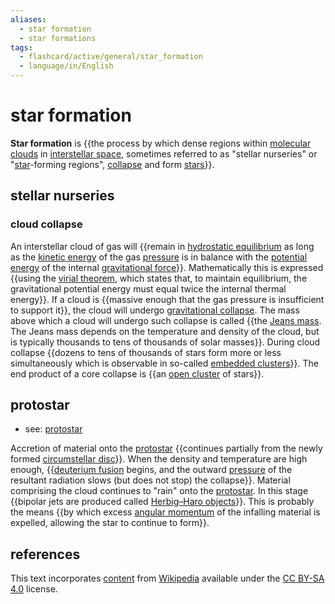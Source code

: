 ```yaml
---
aliases:
  - star formation
  - star formations
tags:
  - flashcard/active/general/star_formation
  - language/in/English
---
```


# star formation

__Star formation__ is {{the process by which dense regions within [molecular clouds](molecular%20cloud.md) in [interstellar space](outer%20space.md#interstellar%20space), sometimes referred to as "stellar nurseries" or "[star](star.md)-forming regions", [collapse](Jeans%20instability.md) and form [stars](star.md)}}.

## stellar nurseries

### cloud collapse

An interstellar cloud of gas will {{remain in [hydrostatic equilibrium](hydrostatic%20equilibrium.md) as long as the [kinetic energy](kinetic%20energy.md) of the gas [pressure](pressure.md) is in balance with the [potential energy](potential%20energy.md) of the internal [gravitational force](gravity.md)}}. Mathematically this is expressed {{using the [virial theorem](virial%20theorem.md), which states that, to maintain equilibrium, the gravitational potential energy must equal twice the internal thermal energy}}. If a cloud is {{massive enough that the gas pressure is insufficient to support it}}, the cloud will undergo [gravitational collapse](gravitational%20collapse.md). The mass above which a cloud will undergo such collapse is called {{the [Jeans mass](Jeans%20instability.md#Jeans%20mass). The Jeans mass depends on the temperature and density of the cloud, but is typically thousands to tens of thousands of solar masses}}. During cloud collapse {{dozens to tens of thousands of stars form more or less simultaneously which is observable in so-called [embedded clusters](embedded%20cluster.md)}}. The end product of a core collapse is {{an [open cluster](open%20cluster.md) of stars}}.

## protostar

- see: [protostar](protostar.md)

Accretion of material onto the [protostar](protostar.md) {{continues partially from the newly formed [circumstellar disc](circumstellar%20disc.md)}}. When the density and temperature are high enough, {{[deuterium fusion](deuterium%20fusion.md) begins, and the outward [pressure](radiation%20pressure.md) of the resultant radiation slows (but does not stop) the collapse}}. Material comprising the cloud continues to "rain" onto the [protostar](protostar.md). In this stage {{bipolar jets are produced called [Herbig–Haro objects](Herbig–Haro%20object.md)}}. This is probably the means {{by which excess [angular momentum](angular%20momentum.md) of the infalling material is expelled, allowing the star to continue to form}}.

## references

This text incorporates [content](https://en.wikipedia.org/wiki/star_formation) from [Wikipedia](Wikipedia.md) available under the [CC BY-SA 4.0](https://creativecommons.org/licenses/by-sa/4.0/) license.
